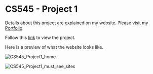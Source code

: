 # CS545 - Project 1
Details about this project are explained on my website. Please visit my [Portfolio](https://ennoiamai.github.io/Portfolio/web_applications/proj1/readme.html).

Follow this [link](https://ennoiamai.github.io/Portfolio/web_applications/proj1/index.html) to view the project.

Here is a preview of what the website looks like.

![CS545_Project1_home](https://github.com/EnnoiaMai/Projects_and_Assignments/images_readme/CS545_Project1_home.png)

![CS545_Project1_must_see_sites](https://github.com/EnnoiaMai/Projects_and_Assignments/images_readme/CS545_Project1_must_see_sites.png)
